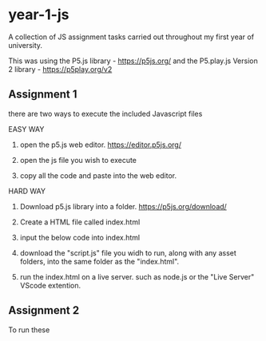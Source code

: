 # year-1-js
A collection of JS assignment tasks carried out throughout my first year of university.

This was using the P5.js library - https://p5js.org/
and the P5.play.js Version 2 library - https://p5play.org/v2


Assignment 1
---------------------------------------------------------------------------------
there are two ways to execute the included Javascript files

EASY WAY 
1. open the p5.js web editor.
https://editor.p5js.org/

2. open the js file you wish to execute

3. copy all the code and paste into the web editor.


HARD WAY 
1. Download p5.js library into a folder.
https://p5js.org/download/

2. Create a HTML file called index.html

3. input the below code into index.html

<!DOCTYPE html>
<html lang="eng">
<head>
    <meta charset="utf-8">
    <title>Assignment 1, Task 1 | Creative Coding</title>
    <script src="p5/p5.min.js"></script>
    <script src="sketch.js"></script>
</head>
<body></body>
</html>


4. download the "script.js" file you widh to run, along with any asset folders, into the same folder as the "index.html".

5. run the index.html on a live server. such as node.js or the "Live Server" VScode extention.


Assignment 2 
-----------------------------------------------------------------------------
To run these 
